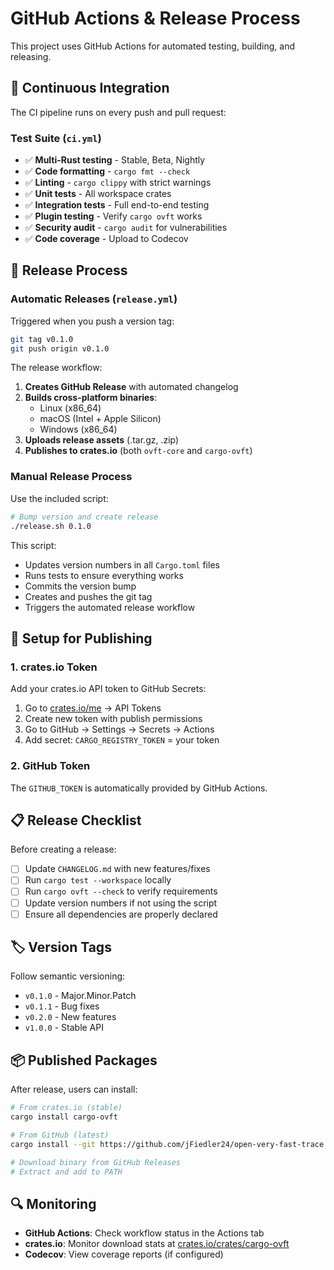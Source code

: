 # GitHub Actions & Release Process

This project uses GitHub Actions for automated testing, building, and releasing.

## 🔄 Continuous Integration

The CI pipeline runs on every push and pull request:

### **Test Suite** (`ci.yml`)
- ✅ **Multi-Rust testing** - Stable, Beta, Nightly
- ✅ **Code formatting** - `cargo fmt --check`
- ✅ **Linting** - `cargo clippy` with strict warnings
- ✅ **Unit tests** - All workspace crates
- ✅ **Integration tests** - Full end-to-end testing
- ✅ **Plugin testing** - Verify `cargo ovft` works
- ✅ **Security audit** - `cargo audit` for vulnerabilities
- ✅ **Code coverage** - Upload to Codecov

## 🚀 Release Process

### **Automatic Releases** (`release.yml`)

Triggered when you push a version tag:

```bash
git tag v0.1.0
git push origin v0.1.0
```

The release workflow:
1. **Creates GitHub Release** with automated changelog
2. **Builds cross-platform binaries**:
   - Linux (x86_64)
   - macOS (Intel + Apple Silicon)  
   - Windows (x86_64)
3. **Uploads release assets** (.tar.gz, .zip)
4. **Publishes to crates.io** (both `ovft-core` and `cargo-ovft`)

### **Manual Release Process**

Use the included script:

```bash
# Bump version and create release
./release.sh 0.1.0
```

This script:
- Updates version numbers in all `Cargo.toml` files
- Runs tests to ensure everything works
- Commits the version bump
- Creates and pushes the git tag
- Triggers the automated release workflow

## 🔧 Setup for Publishing

### **1. crates.io Token**

Add your crates.io API token to GitHub Secrets:

1. Go to [crates.io/me](https://crates.io/me) → API Tokens
2. Create new token with publish permissions
3. Go to GitHub → Settings → Secrets → Actions
4. Add secret: `CARGO_REGISTRY_TOKEN` = your token

### **2. GitHub Token**

The `GITHUB_TOKEN` is automatically provided by GitHub Actions.

## 📋 Release Checklist

Before creating a release:

- [ ] Update `CHANGELOG.md` with new features/fixes
- [ ] Run `cargo test --workspace` locally
- [ ] Run `cargo ovft --check` to verify requirements
- [ ] Update version numbers if not using the script
- [ ] Ensure all dependencies are properly declared

## 🏷️ Version Tags

Follow semantic versioning:

- `v0.1.0` - Major.Minor.Patch
- `v0.1.1` - Bug fixes
- `v0.2.0` - New features
- `v1.0.0` - Stable API

## 📦 Published Packages

After release, users can install:

```bash
# From crates.io (stable)
cargo install cargo-ovft

# From GitHub (latest)
cargo install --git https://github.com/jFiedler24/open-very-fast-trace cargo-ovft

# Download binary from GitHub Releases
# Extract and add to PATH
```

## 🔍 Monitoring

- **GitHub Actions**: Check workflow status in the Actions tab
- **crates.io**: Monitor download stats at [crates.io/crates/cargo-ovft](https://crates.io/crates/cargo-ovft)
- **Codecov**: View coverage reports (if configured)
